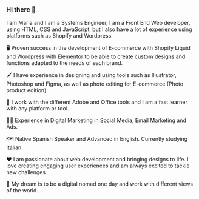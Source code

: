 ### Hi there 👋

I am María and I am a Systems Engineer, I am a Front End Web developer, using HTML, CSS and JavaScript, but I also have a lot of experience using platforms such as Shopify and Wordpress.

🖥 Proven success in the development of E-commerce with Shopify Liquid and Wordpress with Elementor to be able to create custom designs and functions adapted to the needs of each brand.

🖌 I have experience in designing and using tools such as Illustrator, Photoshop and Figma, as well as photo editing for E-commerce (Photo product edition).

📝 I work with the different Adobe and Office tools and I am a fast learner with any platform or tool.

👩‍💻 Experience in Digital Marketing in Social Media, Email Marketing and Ads.

🗺 Native Spanish Speaker and Advanced in English. Currently studying Italian.

❤️ I am passionate about web development and bringing designs to life. I love creating engaging user experiences and am always excited to tackle new challenges. 

📍 My dream is to be a digital nomad one day and work with different views of the world.
